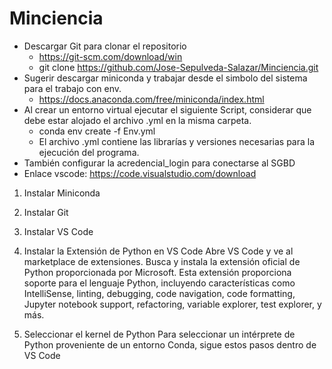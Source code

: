 # Minciencia
* Descargar Git para clonar el repositorio
     * https://git-scm.com/download/win
     * git clone https://github.com/Jose-Sepulveda-Salazar/Minciencia.git
* Sugerir descargar miniconda y trabajar desde el simbolo del sistema para el trabajo con env.
    * https://docs.anaconda.com/free/miniconda/index.html 
* Al crear un entorno virtual ejecutar el siguiente Script, considerar que debe estar alojado el archivo .yml en la misma carpeta.
    * conda env create -f Env.yml
    * El archivo .yml contiene las librarías y versiones necesarias para la ejecución del programa.
* También configurar la acredencial_login para conectarse al SGBD
* Enlace vscode: https://code.visualstudio.com/download

1. Instalar Miniconda

2. Instalar Git

3. Instalar VS Code

4. Instalar la Extensión de Python en VS Code
Abre VS Code y ve al marketplace de extensiones. Busca y instala la extensión oficial de Python proporcionada por Microsoft. Esta extensión proporciona soporte para el lenguaje Python, incluyendo características como IntelliSense, linting, debugging, code navigation, code formatting, Jupyter notebook support, refactoring, variable explorer, test explorer, y más.

5. Seleccionar el kernel de Python
Para seleccionar un intérprete de Python proveniente de un entorno Conda, sigue estos pasos dentro de VS Code


